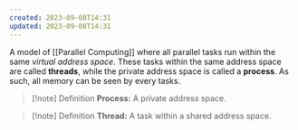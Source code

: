 ```yaml
---
created: 2023-09-08T14:31
updated: 2023-09-08T14:31
---
```

A model of [[Parallel Computing]] where all parallel tasks run within the same *virtual address space*. These tasks within the same address space are called **threads**, while the private address space is called a **process**. As such, all memory can be seen by every tasks.

>[!note] Definition
>**Process:** A private address space.

>[!note] Definition
>**Thread:** A task within a shared address space.

